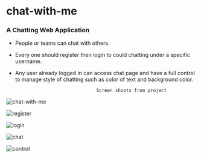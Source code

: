 # chat-with-me

### A Chatting Web Application

* People or teams can chat with others.
* Every one should register then login to could chatting under a specific username.
* Any user already logged in can access chat page and have a full control to manage style of chatting such as color of text and background color.


      
                                    Screen shoots from project
![chat-with-me](https://user-images.githubusercontent.com/53432494/62053971-f4f27380-b218-11e9-8c46-73dcd3a78e7c.png)


![register](https://user-images.githubusercontent.com/53432494/62068192-d64ea580-b235-11e9-9b6c-5bf5245a80e1.png)

![login](https://user-images.githubusercontent.com/53432494/62068373-2af22080-b236-11e9-922c-c65005b96915.png)

![chat](https://user-images.githubusercontent.com/53432494/62068385-304f6b00-b236-11e9-89e6-6d7cf36fdd8f.png)

![control](https://user-images.githubusercontent.com/53432494/62069332-5413b080-b238-11e9-9087-3818a87cf821.png)
